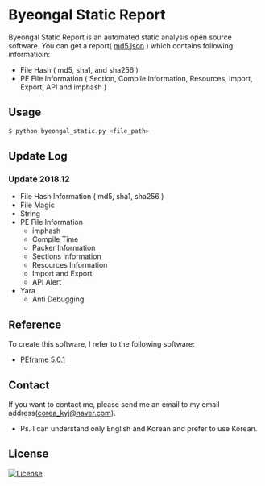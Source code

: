 # Byeongal Static Report
Byeongal Static Report is an automated static analysis open source software. You can get a report( [md5.json](./7d148e220040de2fae1439fbc0e783ef344dceaea4757611722d8378a4938d0b.json) ) which contains following informatioin:
* File Hash ( md5, sha1, and sha256 )
* PE File Information ( Section, Compile Information, Resources, Import, Export, API and imphash )

## Usage
```bash
$ python byeongal_static.py <file_path> 
```

## Update Log
### Update 2018.12
* File Hash Information ( md5, sha1, sha256 )
* File Magic
* String
* PE File Information
  * imphash
  * Compile Time
  * Packer Information
  * Sections Information
  * Resources Information
  * Import and Export
  * API Alert
* Yara
  * Anti Debugging
  
## Reference
To create this software, I refer to the following software:
* [PEframe 5.0.1](https://github.com/guelfoweb/peframe)

## Contact
If you want to contact me, please send me an email to my email address(corea_kyj@naver.com).
* Ps. I can understand only English and Korean and prefer to use Korean.

## License
[![License](https://img.shields.io/:license-gpl3-blue.svg)](https://www.gnu.org/licenses/gpl-3.0.html)